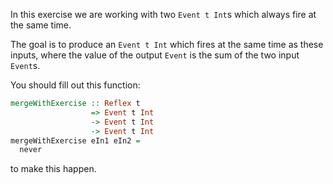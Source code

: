 
In this exercise we are working with two `Event t Int`s which always fire at the same time.

<div id="demonstration-events"></div>

The goal is to produce an `Event t Int` which fires at the same time as these inputs, where the value of the output `Event` is the sum of the two input `Event`s.


You should fill out this function:

```haskell
mergeWithExercise :: Reflex t
                  => Event t Int
                  -> Event t Int
                  -> Event t Int
mergeWithExercise eIn1 eIn2 =
  never
```

to make this happen.
